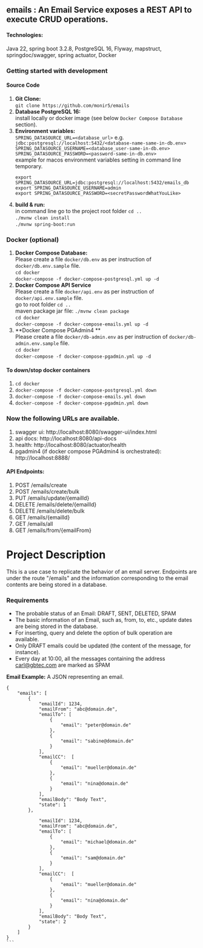 ## emails : An Email Service exposes a REST API to execute CRUD operations. 
#### Technologies: 
Java 22, spring boot 3.2.8, PostgreSQL 16, Flyway, mapstruct, springdoc/swagger, spring actuator, Docker
### Getting started with development
#### Source Code
1. **Git Clone:**<br>
   `git clone https://github.com/monir5/emails`
2. **Database PostgreSQL 16:** <br>
   install locally or docker image (see below `Docker Compose Database` section).
3. **Environment variables:**<br>
  `SPRING_DATASOURCE_URL=<database_url>` e.g. `jdbc:postgresql://localhost:5432/<database-name-same-in-db.env>`<br>
  `SPRING_DATASOURCE_USERNAME=<database_user-same-in-db.env>`<br>
  `SPRING_DATASOURCE_PASSWORD=<password-same-in-db.env>`<br>
    example for macos environment variables setting in command line temporary.
   ```
   export SPRING_DATASOURCE_URL=jdbc:postgresql://localhost:5432/emails_db
   export SPRING_DATASOURCE_USERNAME=admin
   export SPRING_DATASOURCE_PASSWORD=<secretPasswordWhatYouLike>
   ```
4. **build & run:** <br>
   in command line go to the project root folder `cd ..` <br>
   `./mvnw clean install`<br>
   `./mvnw spring-boot:run`
### Docker (optional)
1. **Docker Compose Database:**<br> 
   Please create a file `docker/db.env` as per instruction of `docker/db.env.sample` file. <br>
   `cd docker`<br>
  `docker-compose -f docker-compose-postgresql.yml up -d`
2. **Docker Compose API Service**<br>
   Please create a file `docker/api.env` as per instruction of `docker/api.env.sample` file.<br>
   go to root folder `cd ..`<br>
   maven package jar file: `./mvnw clean package`<br>
   `cd docker`<br>
   `docker-compose -f docker-compose-emails.yml up -d`
3. **Docker Compose PGAdmin4 **<br> 
   Please create a file `docker/db-admin.env` as per instruction of `docker/db-admin.env.sample` file.<br>
   `cd docker`<br>
   `docker-compose -f docker-compose-pgadmin.yml up -d`
#### To down/stop docker containers
1. `cd docker`
2. `docker-compose -f docker-compose-postgresql.yml down`
3. `docker-compose -f docker-compose-emails.yml down`
4. `docker-compose -f docker-compose-pgadmin.yml down`

### Now the following URLs are available.
1. swagger ui: http://localhost:8080/swagger-ui/index.html
2. api docs: http://localhost:8080/api-docs 
3. health: http://localhost:8080/actuator/health
4. pgadmin4 (if docker compose PGAdmin4 is orchestrated): http://localhost:8888/ 
#### API Endpoints: 
1. POST    /emails/create
2. POST    /emails/create/bulk
3. PUT     /emails/update/{emailId}
4. DELETE  /emails/delete/{emailId}
5. DELETE  /emails/delete/bulk
6. GET     /emails/{emailId}
7. GET     /emails/all
8. GET     /emails/from/{emailFrom}
   
# Project Description
This is a use case to replicate the behavior of an email server. Endpoints are under the route "/emails"
and the information corresponding to the email contents are being stored in a database.

### Requirements
- The probable status of an Email: DRAFT, SENT, DELETED, SPAM
- The basic information of an Email, such as, from, to, etc., update dates are being stored in the database.
- For inserting, query and delete the option of bulk operation are available.
- Only DRAFT emails could be updated (the content of the message, for instance).
- Every day at 10:00, all the messages containing the address carl@gbtec.com are marked as SPAM

__Email Example:__  A JSON representing an email.
````
{
    "emails": [
        {
            "emailId": 1234,
            "emailFrom": "abc@domain.de",
            "emailTo": [
                {
                    "email": "peter@domain.de"
                },
                {
                    "email": "sabine@domain.de"
                }
            ],
            "emailCC":  [
                {
                    "email": "mueller@domain.de"
                },
                {
                    "email": "nina@domain.de"
                }
            ],
            "emailBody": "Body Text",
            "state": 1
        },

            "emailId": 1234,
            "emailFrom": "abc@domain.de",
            "emailTo": [
                {
                    "email": "michael@domain.de"
                },
                {
                    "email": "sam@domain.de"
                }
            ],
            "emailCC":  [
                {
                    "email": "mueller@domain.de"
                },
                {
                    "email": "nina@domain.de"
                }
            ],
            "emailBody": "Body Text",
            "state": 2
        }
    ]
}
```


